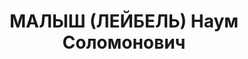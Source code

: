 ---
title: МАЛЫШ (ЛЕЙБЕЛЬ) Наум Соломонович
description: "Род. в 1902, член ВКП(б) с 1920. Начальник Научно-исследовательского\
  \ института связи РККА, военинженер 1 ранга, заместитель начальника телеграфно-телефонного\
  \ управления Наркомата связи СССР \n  Арестован 21.05.1937. Приговор: ВК ВС СССР,\
  \ 26.10.1937 – ВМН. Расстрелян 1937. \n  Реабилитирован 17.10.1957"
---
